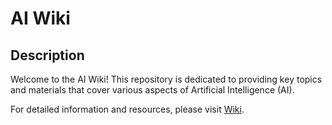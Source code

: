 # AI Wiki

## Description  
Welcome to the AI Wiki! This repository is dedicated to providing key topics and materials that cover various aspects of Artificial Intelligence (AI).

For detailed information and resources, please visit [Wiki](https://github.com/IliaKobalia/AI-Wiki/wiki).
